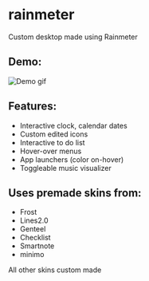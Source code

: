 # rainmeter
Custom desktop made using Rainmeter
## Demo:
![Demo gif](demo.gif "Demo")

## Features:
* Interactive clock, calendar dates
* Custom edited icons
* Interactive to do list
* Hover-over menus
* App launchers (color on-hover)
* Toggleable music visualizer

## Uses premade skins from:
* Frost
* Lines2.0
* Genteel
* Checklist
* Smartnote
* minimo

All other skins custom made